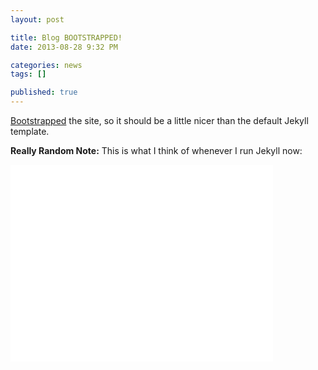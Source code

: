 ```yaml
---
layout: post

title: Blog BOOTSTRAPPED!
date: 2013-08-28 9:32 PM

categories: news
tags: []

published: true
---
```


[Bootstrapped](http://getbootstrap.com/) the site, so it should be a little nicer than the default Jekyll template.

**Really Random Note:** This is what I think of whenever I run Jekyll now:

<iframe width="420" height="315" src="//www.youtube.com/embed/MiB4dMwDFtg?rel=0" frameborder="0" allowfullscreen></iframe>

